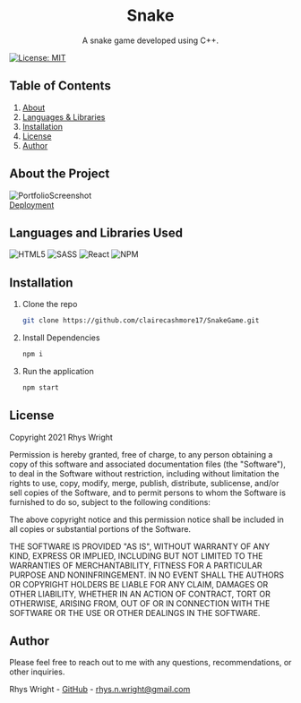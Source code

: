 <p align="center">
    <h1 align="center">Snake</h1>
    <p align="center">A snake game developed using C++.</p>
</p>

[![License: MIT](https://img.shields.io/badge/License-MIT-yellow.svg)](https://opensource.org/licenses/MIT)

## Table of Contents

<ol>
    <li><a href="#about-the-project">About</a></li>
    <li><a href="#languages-and-libraries-used">Languages & Libraries</a></li>
    <li><a href="#installation">Installation</a></li>
    <li><a href="#license">License</a></li>
    <li><a href="#author">Author</a></li>
</ol>

## About the Project

![PortfolioScreenshot](https://clairecashmore17.github.io/Portfolio/images/clairePortfolio.PNG)<br />
[Deployment](https://clairecashmore17.github.io/Portfolio/)

## Languages and Libraries Used

![HTML5](https://img.shields.io/badge/html5-%23E34F26.svg?style=for-the-badge&logo=html5&logoColor=white)
![SASS](https://img.shields.io/badge/SASS-hotpink.svg?style=for-the-badge&logo=SASS&logoColor=white)
![React](https://img.shields.io/badge/react-%2320232a.svg?style=for-the-badge&logo=react&logoColor=%2361DAFB)
![NPM](https://img.shields.io/badge/NPM-%23000000.svg?style=for-the-badge&logo=npm&logoColor=white)

## Installation

1. Clone the repo
    ```sh
    git clone https://github.com/clairecashmore17/SnakeGame.git
    ```
2. Install Dependencies
    ```sh
    npm i
    ```
3. Run the application
    ```sh
    npm start
    ```

## License

Copyright 2021 Rhys Wright

Permission is hereby granted, free of charge, to any person obtaining a copy of this software and associated documentation files (the "Software"), to deal in the Software without restriction, including without limitation the rights to use, copy, modify, merge, publish, distribute, sublicense, and/or sell copies of the Software, and to permit persons to whom the Software is furnished to do so, subject to the following conditions:

The above copyright notice and this permission notice shall be included in all copies or substantial portions of the Software.

THE SOFTWARE IS PROVIDED "AS IS", WITHOUT WARRANTY OF ANY KIND, EXPRESS OR IMPLIED, INCLUDING BUT NOT LIMITED TO THE WARRANTIES OF MERCHANTABILITY, FITNESS FOR A PARTICULAR PURPOSE AND NONINFRINGEMENT. IN NO EVENT SHALL THE AUTHORS OR COPYRIGHT HOLDERS BE LIABLE FOR ANY CLAIM, DAMAGES OR OTHER LIABILITY, WHETHER IN AN ACTION OF CONTRACT, TORT OR OTHERWISE, ARISING FROM, OUT OF OR IN CONNECTION WITH THE SOFTWARE OR THE USE OR OTHER DEALINGS IN THE SOFTWARE.



## Author

Please feel free to reach out to me with any questions, recommendations, or other inquiries.

Rhys Wright - [GitHub](https://github.com/fikcup/) - rhys.n.wright@gmail.com